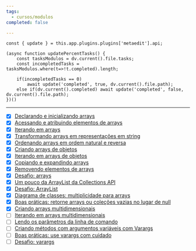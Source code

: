 ```yaml
---
tags:
  - cursos/modulos
completed: false

---
```


```dataviewjs
const { update } = this.app.plugins.plugins['metaedit'].api;

(async function updatePercentTasks() {
	const tasksModulos = dv.current().file.tasks;
	const incompletedTasks = tasksModulos.where(t=>!t.completed).length;
	
	if(incompletedTasks == 0)
		await update('completed', true, dv.current().file.path);
	else if(dv.current().completed) await update('completed', false, dv.current().file.path);
})()
```
---
- [x] [Declarando e inicializando arrays](https://app.algaworks.com/aulas/4459/declarando-e-inicializando-arrays)
- [x] [Acessando e atribuindo elementos de arrays](https://app.algaworks.com/aulas/4460/acessando-e-atribuindo-elementos-de-arrays)
- [x] [Iterando em arrays](https://app.algaworks.com/aulas/4461/iterando-em-arrays)
- [x] [Transformando arrays em representações em string](https://app.algaworks.com/aulas/4462/transformando-arrays-em-representacoes-em-string)
- [x] [Ordenando arrays em ordem natural e reversa](https://app.algaworks.com/aulas/4463/ordenando-arrays-em-ordem-natural-e-reversa)
- [x] [Criando arrays de objetos](https://app.algaworks.com/aulas/4464/criando-arrays-de-objetos)
- [x] [Iterando em arrays de objetos](https://app.algaworks.com/aulas/4465/iterando-em-arrays-de-objetos)
- [x] [Copiando e expandindo arrays](https://app.algaworks.com/aulas/4466/copiando-e-expandindo-arrays)
- [x] [Removendo elementos de arrays](https://app.algaworks.com/aulas/4467/removendo-elementos-de-arrays)
- [x] [Desafio: arrays](https://app.algaworks.com/aulas/4468/desafio-arrays)
- [x] [Um pouco da ArrayList da Collections API](https://app.algaworks.com/aulas/4469/um-pouco-da-arraylist-da-collections-api)
- [x] [Desafio: ArrayList](https://app.algaworks.com/aulas/4470/desafio-arraylist)
- [x] [Diagrama de classes: multiplicidade para arrays](https://app.algaworks.com/aulas/4471/diagrama-de-classes-multiplicidade-para-arrays)
- [x] [Boas práticas: retorne arrays ou coleções vazias no lugar de null](https://app.algaworks.com/aulas/4472/boas-praticas-retorne-arrays-ou-colecoes-vazias-no-lugar-de-null)
- [x] [Criando arrays multidimensionais](https://app.algaworks.com/aulas/4473/criando-arrays-multidimensionais)
- [ ] [Iterando em arrays multidimensionais](https://app.algaworks.com/aulas/4474/iterando-em-arrays-multidimensionais)
- [ ] [Lendo os parâmetros da linha de comando](https://app.algaworks.com/aulas/4475/lendo-os-parametros-da-linha-de-comando)
- [ ] [Criando métodos com argumentos variáveis com Varargs](https://app.algaworks.com/aulas/4476/criando-metodos-com-argumentos-variaveis-com-varargs)
- [ ] [Boas práticas: use varargs com cuidado](https://app.algaworks.com/aulas/4477/boas-praticas-use-varargs-com-cuidado)
- [ ] [Desafio: varargs](https://app.algaworks.com/aulas/4478/desafio-varargs)